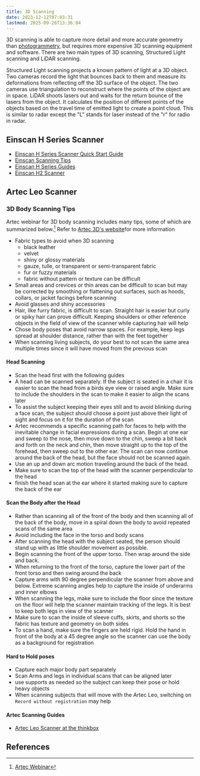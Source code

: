 ```yaml
---
title: 3D Scanning
date: 2023-12-12T07:03:31
lastmod: 2025-09-26T13:36:04
---
```


3D scanning is able to capture more detail and more accurate geometry than [photogrammetry](./photogrammetry.md), but requires more expensive 3D scanning equipment and software. There are two main types of 3D scanning, Structured Light scanning and LiDAR scanning.

Structured Light scanning projects a known pattern of light at a 3D object. Two cameras record the light that bounces back to them and measure its deformations from reflecting off the 3D surface of the object. The two cameras use triangulation to reconstruct where the points of the object are in space. LiDAR shoots lasers out and waits for the return bounce of the lasers from the object. It calculates the position of different points of the objects based on the travel time of emitted light to create a point cloud. This is similar to radar except the "L" stands for laser instead of the "r" for radio in radar.

## Einscan H Series Scanner

- [Einscan H Series Scanner Quick Start Guide](https://support.einscan.com/en/support/solutions/articles/60000955990-einscan-h2-quick-start-guide)
- [Einscan Scanning Tips](https://support.einscan.com/en/support/solutions/60000334498)
- [Einscan H Series Guides](https://support.einscan.com/en/support/solutions/60000323052)
- [Einscan H2 Scanner](https://www.einscan.com/handheld-3d-scanner/einscan-h/)

## Artec Leo Scanner

### 3D Body Scanning Tips

Artec webinar for 3D body scanning includes many tips, some of which are summarized below.[^body-scan-webinar] Refer to [Artec 3D's website](https://www.artec3d.com/)for more information

- Fabric types to avoid when 3D scanning
  - black leather
  - velvet
  - shiny or glossy materials
  - gauze, tulle, or transparent or semi-transparent fabric
  - fur or fuzzy materials
  - fabric without pattern or texture can be difficult
- Small areas and crevices or thin areas can be difficult to scan but may be corrected by smoothing or flattening out surfaces, such as hoods, collars, or jacket facings before scanning
- Avoid glasses and shiny accessories
- Hair, like furry fabric, is difficult to scan. Straight hair is easier but curly or spiky hair can prove difficult. Keeping shoulders or other reference objects in the field of view of the scanner while capturing hair will help
- Chose body poses that avoid narrow spaces. For example, keep legs spread at shoulder distance, rather than with the feet together
- When scanning living subjects, do your best to not scan the same area multiple times since it will have moved from the previous scan

#### Head Scanning

- Scan the head first with the following guides
- A head can be scanned separately. If the subject is seated in a chair it is easier to scan the head from a birds eye view or raised angle. Make sure to include the shoulders in the scan to make it easier to align the scans later
- To assist the subject keeping their eyes still and to avoid blinking during a face scan, the subject should choose a point just above their light of sight and focus on it for the duration of the scan
- Artec recommends a specific scanning path for faces to help with the inevitable change in facial expressions during a scan. Begin at one ear and sweep to the nose, then move down to the chin, sweep a bit back and forth on the neck and chin, then move straight up to the top of the forehead, then sweep out to the other ear. The scan can now continue around the back of the head, but the face should not be scanned again.
- Use an up and down arc motion traveling around the back of the head.
- Make sure to scan the top of the head with the scanner perpendicular to the head
- finish the head scan at the ear where it started making sure to capture the back of the ear

#### Scan the Body after the Head

- Rather than scanning all of the front of the body and then scanning all of the back of the body, move in a spiral down the body to avoid repeated scans of the same area
- Avoid including the face in the torso and body scans
- After scanning the head with the subject seated, the person should stand up with as little shoulder movement as possible.
- Begin scanning the front of the upper torso. Then wrap around the side and back.
- When returning to the front of the torso, capture the lower part of the front torso and then swing around the back
- Capture arms with 90 degree perpendicular the scanner from above and below. Extreme scanning angles help to capture the inside of underarms and inner elbows
- When scanning the legs, make sure to include the floor since the texture on the floor will help the scanner maintain tracking of the legs. It is best to keep both legs in view of the scanner
- Make sure to scan the inside of sleeve cuffs, skirts, and shorts so the fabric has texture and geometry on both sides
- To scan a hand, make sure the fingers are held rigid. Hold the hand in front of the body at a 45 degree angle so the scanner can use the body as a background for registration

#### Hard to Hold poses

- Capture each major body part separately
- Scan Arms and legs in individual scans that can be aligned later
- use supports as needed so the subject can keep their pose or hold heavy objects
- When scanning subjects that will move with the Artec Leo, switching on `Record without registration` may help

#### Artec Scanning Guides

- [Artec Leo Scanner at the thinkbox](https://case.edu/thinkbox/equipment/other-equipment/structured-light-3d-scanner)

## References

[^body-scan-webinar]: [Artec Webinar](https://youtu.be/o7VnnFLBE3M?si=532faIrkqTou6ZEX&t=1296)

